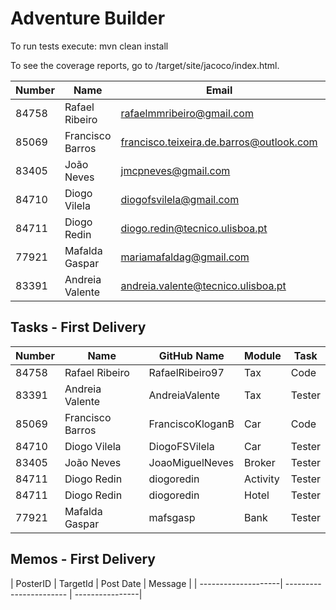 # Adventure Builder

To run tests execute: mvn clean install

To see the coverage reports, go to <module name>/target/site/jacoco/index.html.


|   Number   |          Name           |                 Email                    |   Name GitHUb   | Grupo |
| ---------- | ----------------------- | -----------------------------------------| ----------------| ----- |
| 84758      | Rafael Ribeiro          | rafaelmmribeiro@gmail.com                | RafaelRibeiro97 |   17  |
| 85069      | Francisco Barros        | francisco.teixeira.de.barros@outlook.com | FranciscoKloganB|   17  |
| 83405      | João Neves              | jmcpneves@gmail.com                      | JoaoMiguelNeves |   17  |
| 84710      | Diogo Vilela            | diogofsvilela@gmail.com                  | DiogoFSVilela   |   17  |
| 84711      | Diogo Redin             | diogo.redin@tecnico.ulisboa.pt           | diogoredin      |   17  |
| 77921      | Mafalda Gaspar          | mariamafaldag@gmail.com                  | mafsgasp        |   17  |
| 83391      | Andreia Valente         | andreia.valente@tecnico.ulisboa.pt       | AndreiaValente  |   17  |


## Tasks - First Delivery  

|   Number   |          Name           |   GitHub Name   | Module |   Task   |
| ---------- | ----------------------- | ----------------| ------ | -------- |
| 84758      | Rafael Ribeiro          | RafaelRibeiro97 |   Tax  |   Code   |
| 83391      | Andreia Valente         | AndreiaValente  |   Tax  |  Tester  |
| 85069      | Francisco Barros        | FranciscoKloganB|   Car  |   Code   |
| 84710      | Diogo Vilela            | DiogoFSVilela   |   Car  |  Tester  |
| 83405      | João Neves              | JoaoMiguelNeves | Broker |  Tester  |
| 84711      | Diogo Redin             | diogoredin      |Activity|  Tester  |
| 84711      | Diogo Redin             | diogoredin      |  Hotel |  Tester  |
| 77921      | Mafalda Gaspar          | mafsgasp        |  Bank  |  Tester  |

## Memos - First Delivery

|        PosterID     |         TargetId        |   Post Date     |                              Message                             |
| --------------------| ----------------------- | ----------------| 